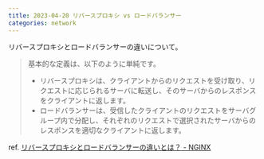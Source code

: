 ```yaml
---
title: 2023-04-20 リバースプロキシ vs ロードバランサー
categories: network
---
```


リバースプロキシとロードバランサーの違いについて。

> 基本的な定義は、以下のように単純です。
> 
> - リバースプロキシは、クライアントからのリクエストを受け取り、リクエストに応じられるサーバに転送し、そのサーバからのレスポンスをクライアントに返します。
> - ロードバランサーは、受信したクライアントのリクエストをサーバグループ内で分配し、それぞれのリクエストで選択されたサーバからのレスポンスを適切なクライアントに返します。

ref. [リバースプロキシとロードバランサーの違いとは？ - NGINX](https://www.nginx.co.jp/resources/glossary/reverse-proxy-vs-load-balancer/)
